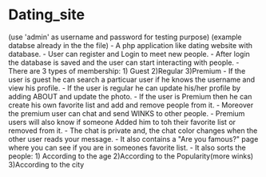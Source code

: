 # Dating_site
(use 'admin' as username and password for testing purpose) (example databse already in the the file)  - A php application like dating website with database. - User can register and Login to meet new people. - After login the database is saved and the user can start interacting with people. - There are 3 types of membership: 1) Guest  2)Regular  3)Premium - If the user is guest he can search a particuar user if he knows the username and view his profile. - If the user is regular he can update his/her profile by adding ABOUT and update the photo. - If the user is Premium then he can create his own favorite list and add and remove people from it. - Moreover the premium user can chat and send WINKS to other people. - Premium users will also know if someone Added him to toh their favorite list or removed from it. - The chat is private and, the chat color changes when the other user reads your message. - It also contains a "Are you famous?"  page where you can see if you are in someones favorite list. - It also sorts the people: 1) According to the age  2)According to the Popularity(more winks)  3)According to the city
